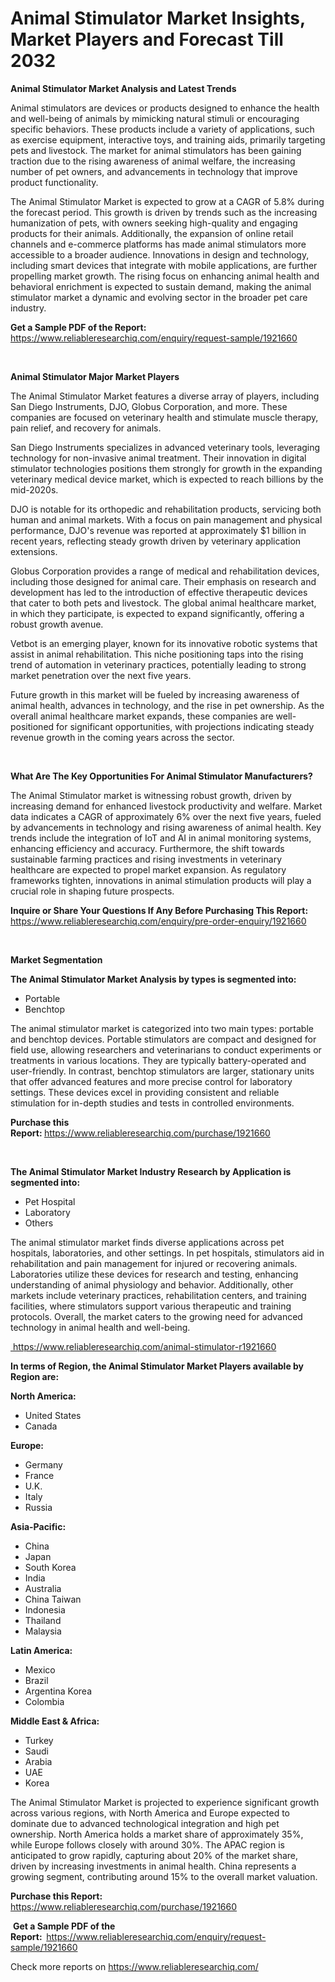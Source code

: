 <p><h1>Animal Stimulator Market Insights, Market Players and Forecast Till 2032</h1></p><p><strong>Animal Stimulator Market Analysis and Latest Trends</strong></p>
<p><p>Animal stimulators are devices or products designed to enhance the health and well-being of animals by mimicking natural stimuli or encouraging specific behaviors. These products include a variety of applications, such as exercise equipment, interactive toys, and training aids, primarily targeting pets and livestock. The market for animal stimulators has been gaining traction due to the rising awareness of animal welfare, the increasing number of pet owners, and advancements in technology that improve product functionality.</p><p>The Animal Stimulator Market is expected to grow at a CAGR of 5.8% during the forecast period. This growth is driven by trends such as the increasing humanization of pets, with owners seeking high-quality and engaging products for their animals. Additionally, the expansion of online retail channels and e-commerce platforms has made animal stimulators more accessible to a broader audience. Innovations in design and technology, including smart devices that integrate with mobile applications, are further propelling market growth. The rising focus on enhancing animal health and behavioral enrichment is expected to sustain demand, making the animal stimulator market a dynamic and evolving sector in the broader pet care industry.</p></p>
<p><strong>Get a Sample PDF of the Report:&nbsp;</strong> <a href="https://www.reliableresearchiq.com/enquiry/request-sample/1921660?utm_campaign=2171&utm_medium=2&utm_source=Github&utm_content=ia&utm_term=20022025&utm_id=animal-stimulator">https://www.reliableresearchiq.com/enquiry/request-sample/1921660</a></p>
<p>&nbsp;</p>
<p><strong>Animal Stimulator Major Market Players</strong></p>
<p><p>The Animal Stimulator Market features a diverse array of players, including San Diego Instruments, DJO, Globus Corporation, and more. These companies are focused on veterinary health and stimulate muscle therapy, pain relief, and recovery for animals.</p><p>San Diego Instruments specializes in advanced veterinary tools, leveraging technology for non-invasive animal treatment. Their innovation in digital stimulator technologies positions them strongly for growth in the expanding veterinary medical device market, which is expected to reach billions by the mid-2020s. </p><p>DJO is notable for its orthopedic and rehabilitation products, servicing both human and animal markets. With a focus on pain management and physical performance, DJO's revenue was reported at approximately $1 billion in recent years, reflecting steady growth driven by veterinary application extensions.</p><p>Globus Corporation provides a range of medical and rehabilitation devices, including those designed for animal care. Their emphasis on research and development has led to the introduction of effective therapeutic devices that cater to both pets and livestock. The global animal healthcare market, in which they participate, is expected to expand significantly, offering a robust growth avenue.</p><p>Vetbot is an emerging player, known for its innovative robotic systems that assist in animal rehabilitation. This niche positioning taps into the rising trend of automation in veterinary practices, potentially leading to strong market penetration over the next five years.</p><p>Future growth in this market will be fueled by increasing awareness of animal health, advances in technology, and the rise in pet ownership. As the overall animal healthcare market expands, these companies are well-positioned for significant opportunities, with projections indicating steady revenue growth in the coming years across the sector.</p></p>
<p>&nbsp;</p>
<p><strong>What Are The Key Opportunities For Animal Stimulator Manufacturers?</strong></p>
<p><p>The Animal Stimulator market is witnessing robust growth, driven by increasing demand for enhanced livestock productivity and welfare. Market data indicates a CAGR of approximately 6% over the next five years, fueled by advancements in technology and rising awareness of animal health. Key trends include the integration of IoT and AI in animal monitoring systems, enhancing efficiency and accuracy. Furthermore, the shift towards sustainable farming practices and rising investments in veterinary healthcare are expected to propel market expansion. As regulatory frameworks tighten, innovations in animal stimulation products will play a crucial role in shaping future prospects.</p></p>
<p><strong>Inquire or Share Your Questions If Any Before Purchasing This Report:</strong> <a href="https://www.reliableresearchiq.com/enquiry/pre-order-enquiry/1921660?utm_campaign=2171&utm_medium=2&utm_source=Github&utm_content=ia&utm_term=20022025&utm_id=animal-stimulator">https://www.reliableresearchiq.com/enquiry/pre-order-enquiry/1921660</a></p>
<p>&nbsp;</p>
<p><strong>Market Segmentation</strong></p>
<p><strong>The Animal Stimulator Market Analysis by types is segmented into:</strong></p>
<p><ul><li>Portable</li><li>Benchtop</li></ul></p>
<p><p>The animal stimulator market is categorized into two main types: portable and benchtop devices. Portable stimulators are compact and designed for field use, allowing researchers and veterinarians to conduct experiments or treatments in various locations. They are typically battery-operated and user-friendly. In contrast, benchtop stimulators are larger, stationary units that offer advanced features and more precise control for laboratory settings. These devices excel in providing consistent and reliable stimulation for in-depth studies and tests in controlled environments.</p></p>
<p><strong>Purchase this Report:&nbsp;</strong><a href="https://www.reliableresearchiq.com/purchase/1921660?utm_campaign=2171&utm_medium=2&utm_source=Github&utm_content=ia&utm_term=20022025&utm_id=animal-stimulator">https://www.reliableresearchiq.com/purchase/1921660</a></p>
<p>&nbsp;</p>
<p><strong>The Animal Stimulator Market Industry Research by Application is segmented into:</strong></p>
<p><ul><li>Pet Hospital</li><li>Laboratory</li><li>Others</li></ul></p>
<p><p>The animal stimulator market finds diverse applications across pet hospitals, laboratories, and other settings. In pet hospitals, stimulators aid in rehabilitation and pain management for injured or recovering animals. Laboratories utilize these devices for research and testing, enhancing understanding of animal physiology and behavior. Additionally, other markets include veterinary practices, rehabilitation centers, and training facilities, where stimulators support various therapeutic and training protocols. Overall, the market caters to the growing need for advanced technology in animal health and well-being.</p></p>
<p><a href="https://www.reliableresearchiq.com/animal-stimulator-r1921660?utm_campaign=2171&utm_medium=2&utm_source=Github&utm_content=ia&utm_term=20022025&utm_id=animal-stimulator">&nbsp;https://www.reliableresearchiq.com/animal-stimulator-r1921660</a></p>
<p><strong>In terms of Region, the Animal Stimulator Market Players available by Region are:</strong></p>
<p>
    <p> <strong> North America: </strong>
        <ul>
            <li>United States</li>
            <li>Canada</li>
        </ul>
        </p> 
    <p> <strong> Europe: </strong>
        <ul>
            <li>Germany</li>
            <li>France</li>
            <li>U.K.</li>
            <li>Italy</li>
            <li>Russia</li>
        </ul>
        </p> 
    <p> <strong> Asia-Pacific: </strong>
        <ul>
            <li>China</li>
            <li>Japan</li>
            <li>South Korea</li>
            <li>India</li>
            <li>Australia</li>
            <li>China Taiwan</li>
            <li>Indonesia</li>
            <li>Thailand</li>
            <li>Malaysia</li>
        </ul>
        </p> 
    <p> <strong> Latin America: </strong>
        <ul>
            <li>Mexico</li>
            <li>Brazil</li>
            <li>Argentina Korea</li>
            <li>Colombia</li>
        </ul>
        </p> 
    <p> <strong> Middle East & Africa: </strong>
        <ul>
            <li>Turkey</li>
            <li>Saudi</li>
            <li>Arabia</li>
            <li>UAE</li>
            <li>Korea</li>
        </ul>
    </p>
    </p>
<p><p>The Animal Stimulator Market is projected to experience significant growth across various regions, with North America and Europe expected to dominate due to advanced technological integration and high pet ownership. North America holds a market share of approximately 35%, while Europe follows closely with around 30%. The APAC region is anticipated to grow rapidly, capturing about 20% of the market share, driven by increasing investments in animal health. China represents a growing segment, contributing around 15% to the overall market valuation.</p></p>
<p><strong>Purchase this Report: </strong><a href="https://www.reliableresearchiq.com/purchase/1921660?utm_campaign=2171&utm_medium=2&utm_source=Github&utm_content=ia&utm_term=20022025&utm_id=animal-stimulator">https://www.reliableresearchiq.com/purchase/1921660</a></p>
<p>&nbsp;<strong>Get a Sample PDF of the Report:&nbsp;&nbsp;</strong><a href="https://www.reliableresearchiq.com/enquiry/request-sample/1921660?utm_campaign=2171&utm_medium=2&utm_source=Github&utm_content=ia&utm_term=20022025&utm_id=animal-stimulator">https://www.reliableresearchiq.com/enquiry/request-sample/1921660</a></p>
<p><strong></strong></p>
<p>Check more reports on <a href="https://www.reliableresearchiq.com/?utm_campaign=2171&utm_medium=2&utm_source=Github&utm_content=ia&utm_term=20022025&utm_id=animal-stimulator">https://www.reliableresearchiq.com/</a></p>